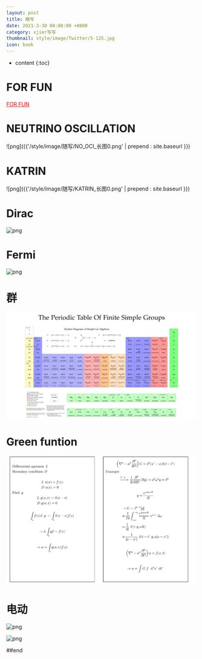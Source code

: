 ```yaml
---
layout: post
title: 瞎写
date: 2021-3-30 00:00:00 +0800
category: xjier写写
thumbnail: style/image/Twitter/5-125.jpg
icon: book
---
```


* content
{:toc}

# FOR FUN


<a href="{{'/myScript/for_fun.html' | prepend : site.baseurl }} " style="color:#ff0000" target="_blank">FOR FUN</a>

# NEUTRINO OSCILLATION


![png]({{'/style/image/随写/NO_OCI_长图0.png' | prepend : site.baseurl }})


# KATRIN

![png]({{'/style/image/随写/KATRIN_长图0.png' | prepend : site.baseurl }})

# Dirac

![png](\myPage\style\image\Dirac.png)

# Fermi 

![png](\myPage\style\image\miRule_长图0.png)

# 群

![png](style\image\IMG_20191014_102242.jpg)

# Green funtion

![png](style\image\green.png)

# 电动

![png](\myPage\style\image\力学复习提纲_长图0.png)

![png](\myPage\style\image\电场规范_长图0.png)



<!-- # 中微子 -->

<!-- ![png](\myPage\style\image\neutrino.png) -->



##end














